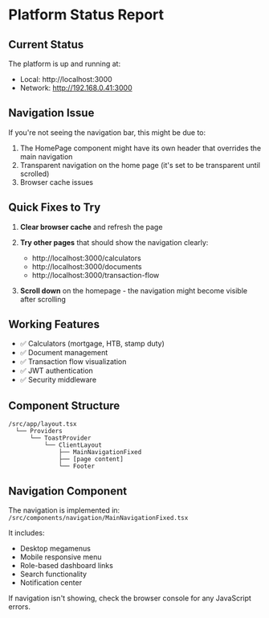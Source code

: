 # Platform Status Report

## Current Status

The platform is up and running at:
- Local: http://localhost:3000
- Network: http://192.168.0.41:3000

## Navigation Issue

If you're not seeing the navigation bar, this might be due to:

1. The HomePage component might have its own header that overrides the main navigation
2. Transparent navigation on the home page (it's set to be transparent until scrolled)
3. Browser cache issues

## Quick Fixes to Try

1. **Clear browser cache** and refresh the page
2. **Try other pages** that should show the navigation clearly:
   - http://localhost:3000/calculators
   - http://localhost:3000/documents
   - http://localhost:3000/transaction-flow

3. **Scroll down** on the homepage - the navigation might become visible after scrolling

## Working Features

- ✅ Calculators (mortgage, HTB, stamp duty)
- ✅ Document management
- ✅ Transaction flow visualization
- ✅ JWT authentication
- ✅ Security middleware

## Component Structure

```
/src/app/layout.tsx
  └── Providers
      └── ToastProvider
          └── ClientLayout
              ├── MainNavigationFixed
              ├── [page content]
              └── Footer
```

## Navigation Component

The navigation is implemented in:
`/src/components/navigation/MainNavigationFixed.tsx`

It includes:
- Desktop megamenus
- Mobile responsive menu
- Role-based dashboard links
- Search functionality
- Notification center

If navigation isn't showing, check the browser console for any JavaScript errors.